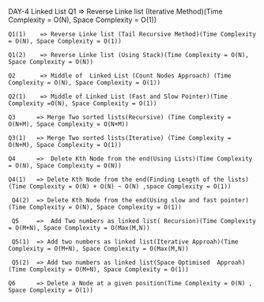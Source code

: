 DAY-4 Linked List
    Q1       => Reverse Linke list (Iterative Method)(Time Complexity = O(N), Space Complexity = O(1))

    Q1(1)    => Reverse Linke list (Tail Recursive Method)(Time Complexity = O(N), Space Complexity = O(1))

    Q1(2)    => Reverse Linke list (Using Stack)(Time Complexity = O(N), Space Complexity = O(N))

    Q2       => Middle of  Linked List (Count Nodes Approach) (Time Complexity = O(N), Space Complexity = O(1))

    Q2(1)    => Middle of Linked List (Fast and Slow Pointer)(Time Complexity =O(N), Space Complexity = O(1))

    Q3      => Merge Two sorted lists(Recursive) (Time Complexity = O(N+M), Space Complexity = O(N+M))

    Q3(1)   => Merge Two sorted lists(Iterative) (Time Complexity = O(N+M), Space Complexity = O(1))

    Q4      =>  Delete Kth Node from the end(Using Lists)(Time Complexity = O(N), Space Complexity = O(N))

    Q4(1)   => Delete Kth Node from the end(Finding Length of the lists)(Time Complexity = O(N) + O(N) ~ O(N) ,space Complexity = O(1))
     
     Q4(2)  => Delete Kth Node from the end(Using slow and fast pointer)(Time Complexity = O(N), Space Complexity = O(1))

     Q5     =>  Add Two numbers as linked list( Recursion)(Time Complexity = O(M+N), Space Complexity = O(Max(M,N))

     Q5(1)  => Add two numbers as linked list(Iterative Approah)(Time Complexity = O(M+N), Space Complexity = O(Max(M,N))

     Q5(2)  => Add two numbers as linked list(Space Optimised  Approah)(Time Complexity = O(M+N), Space Complexity = O(1))

    Q6      => Delete a Node at a given position(Time Complexity = O(N) , Space Complexity = O(1))  